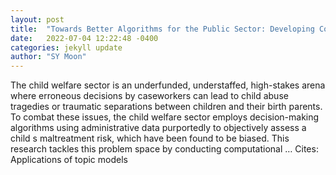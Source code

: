 ```yaml
---
layout: post
title:  "Towards Better Algorithms for the Public Sector: Developing Computational Narrative Analysis Methodology to Unpack Biases in Child Welfare Systems"
date:   2022-07-04 12:22:48 -0400
categories: jekyll update
author: "SY Moon"
---
```

The child welfare sector is an underfunded, understaffed, high-stakes arena where erroneous decisions by caseworkers can lead to child abuse tragedies or traumatic separations between children and their birth parents. To combat these issues, the child welfare sector employs decision-making algorithms using administrative data purportedly to objectively assess a child s maltreatment risk, which have been found to be biased. This research tackles this problem space by conducting computational …
Cites: ‪Applications of topic models‬  